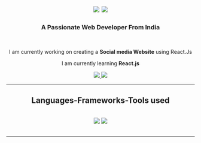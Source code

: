 

<h1 align="center">
  <img src="https://readme-typing-svg.herokuapp.com/?font=Righteous&size=35&center=true&vCenter=true&width=500&height=70&duration=4000&lines=Hi+There!" />
<img src="https://readme-typing-svg.herokuapp.com/?font=Righteous&size=35&center=true&vCenter=true&width=500&height=70&duration=3000&lines=I'm+Gaurav+Singh+Chauhan!" />
</h1>

<h3 align="center">A Passionate Web Developer From India</h3>

<br/>

<div align="center">
 
 I am currently working on creating a **Social media Website** using React.Js
 
 I am currently learning **React.js**
 </div>
 
<div align="center"> 
  <a href="mailto:gkumarc121@gmail.com">
    <img src="https://img.shields.io/badge/Gmail-333333?style=for-the-badge&logo=gmail&logoColor=red" />
  </a>
  <a href="https://www.linkedin.com/in/gaurav-singh-chauhan-18102a2b8?utm_source=share&utm_campaign=share_via&utm_content=profile&utm_medium=android_app" target="_blank">
    <img src="https://img.shields.io/badge/LinkedIn-0077B5?style=for-the-badge&logo=linkedin&logoColor=white" target="_blank" />
  </a>
</div>

 <hr/>
 
<h2 align="center">Languages-Frameworks-Tools used</h2>
<br/>
<div align="center">
    <img src="https://skillicons.dev/icons?i=html,css,javascript,typescript,react,tailwind,nodejs,php" />
    <img src="https://skillicons.dev/icons?i=c,mongodb,mysql,github,vscode,appwrite" /><br>
</div>

<br/>
<hr/>
